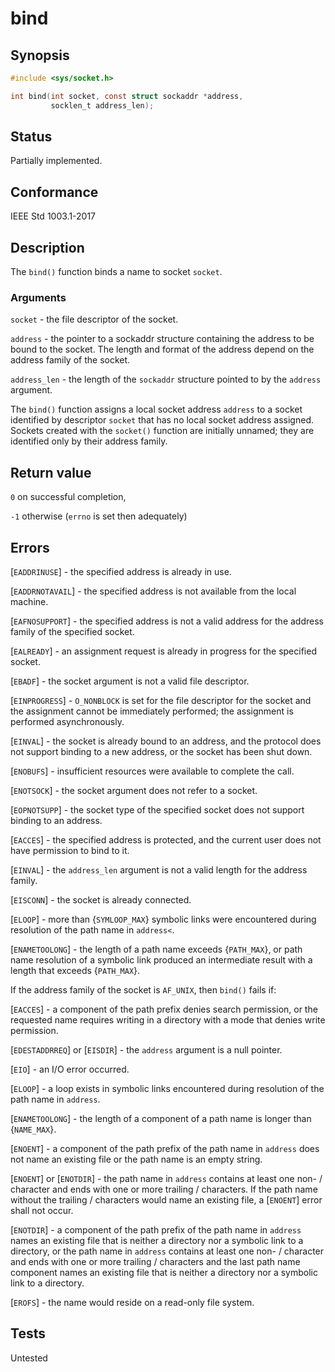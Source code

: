 # bind

## Synopsis

```c
#include <sys/socket.h>

int bind(int socket, const struct sockaddr *address,
         socklen_t address_len);
```

## Status

Partially implemented.

## Conformance

IEEE Std 1003.1-2017

## Description

The `bind()` function binds a name to socket `socket`.

### Arguments

`socket` - the file descriptor of the socket.

`address` - the pointer to a sockaddr structure containing the address to be bound to the socket. The length and format
of the address depend on the address family of the socket.

`address_len` - the length of the `sockaddr` structure pointed to by the `address` argument.

The `bind()` function assigns a local socket address `address` to a socket identified by descriptor `socket` that has no
local socket address assigned. Sockets created with the `socket()` function are initially unnamed; they are identified
only by their address family.

## Return value

`0` on successful completion,

`-1` otherwise (`errno` is set then adequately)

## Errors

[`EADDRINUSE`] - the specified address is already in use.

[`EADDRNOTAVAIL`] - the specified address is not available from the local machine.

[`EAFNOSUPPORT`] - the specified address is not a valid address for the address family of the specified socket.

[`EALREADY`] - an assignment request is already in progress for the specified socket.

[`EBADF`] - the socket argument is not a valid file descriptor.

[`EINPROGRESS`] - `O_NONBLOCK` is set for the file descriptor for the socket and the assignment cannot be immediately
performed; the assignment is performed asynchronously.

[`EINVAL`] - the socket is already bound to an address, and the protocol does not support binding to a new address, or
the socket has been shut down.

[`ENOBUFS`] - insufficient resources were available to complete the call.

[`ENOTSOCK`] - the socket argument does not refer to a socket.

[`EOPNOTSUPP`] - the socket type of the specified socket does not support binding to an address.

[`EACCES`] - the specified address is protected, and the current user does not have permission to bind to it.

[`EINVAL`] - the `address_len` argument is not a valid length for the address family.

[`EISCONN`] - the socket is already connected.

[`ELOOP`] - more than {`SYMLOOP_MAX`} symbolic links were encountered during resolution of the path name in `address<`.

[`ENAMETOOLONG`] - the length of a path name exceeds {`PATH_MAX`}, or path name resolution of a symbolic link produced
an intermediate result with a length that exceeds {`PATH_MAX`}.

If the address family of the socket is `AF_UNIX`, then `bind()` fails if:

[`EACCES`] - a component of the path prefix denies search permission, or the requested name requires writing in a
directory with a mode that denies write permission.

[`EDESTADDRREQ`] or [`EISDIR`] - the `address` argument is a null pointer.

[`EIO`] - an I/O error occurred.

[`ELOOP`] - a loop exists in symbolic links encountered during resolution of the path name in `address`.

[`ENAMETOOLONG`] - the length of a component of a path name is longer than {`NAME_MAX`}.

[`ENOENT`] - a component of the path prefix of the path name in `address` does not name an existing file or the path
name is an empty string.

[`ENOENT`] or [`ENOTDIR`] - the path name in `address` contains at least one non- / character and ends with one or more
trailing / characters. If the path name without the trailing / characters would name an existing file,
a [`ENOENT`] error shall not occur.

[`ENOTDIR`] - a component of the path prefix of the path name in `address` names an existing file that is neither a
directory nor a symbolic link to a directory, or the path name in `address` contains at least one non- / character and
ends with one or more trailing / characters and the last path name component names an existing file that is neither a
directory nor a symbolic link to a directory.

[`EROFS`] - the name would reside on a read-only file system.

## Tests

Untested
